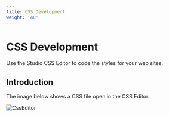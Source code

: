 ```yaml
---
title: CSS Development
weight: '40'
---
```


# CSS Development

Use the Studio CSS Editor to code the styles for your web sites.

## Introduction

The image below shows a CSS file open in the CSS Editor.

![CssEditor](./CssEditor.png)

